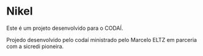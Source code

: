 # Nikel

Este é um projeto desenvolvido para o CODAÍ.

Projedo desenvolvido pelo codaí ministrado pelo Marcelo ELTZ em parceria com a sicredi pioneira.